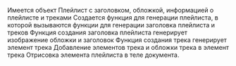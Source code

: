 Имеется объект Плейлист с заголовком, обложкой, информацией о плейлисте и треками
Создается функция для генерации плейлиста, в которой вызываются функции для генерации заголовка плейлиста и треков
Функция создания заголовка плейлиста генерирует изображение обложки и заголовок
Функция создания трека генерирует элемент трека
Добавление элементов трека и обложки трека в элемент трека
Отрисовка элемента плейлиста в теле документа.
